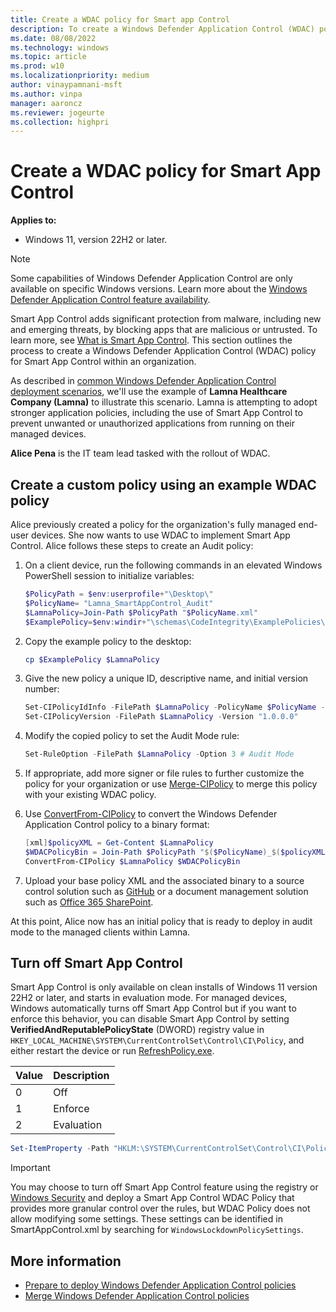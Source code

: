 ```yaml
---
title: Create a WDAC policy for Smart app Control
description: To create a Windows Defender Application Control (WDAC) policy to enforce Smart app Control within your organization, follow this guide.
ms.date: 08/08/2022
ms.technology: windows
ms.topic: article
ms.prod: w10
ms.localizationpriority: medium
author: vinaypamnani-msft
ms.author: vinpa
manager: aaroncz
ms.reviewer: jogeurte
ms.collection: highpri
---
```


# Create a WDAC policy for Smart App Control

**Applies to:**

- Windows 11, version 22H2 or later.

> [!NOTE]
> Some capabilities of Windows Defender Application Control are only available on specific Windows versions. Learn more about the [Windows Defender Application Control feature availability](feature-availability.md).

Smart App Control adds significant protection from malware, including new and emerging threats, by blocking apps that are malicious or untrusted. To learn more, see [What is Smart App Control](https://support.microsoft.com/topic/what-is-smart-app-control-285ea03d-fa88-4d56-882e-6698afdb7003). This section outlines the process to create a Windows Defender Application Control (WDAC) policy for Smart App Control within an organization.

As described in [common Windows Defender Application Control deployment scenarios](types-of-devices.md#an-introduction-to-lamna-healthcare-company), we'll use the example of **Lamna Healthcare Company (Lamna)** to illustrate this scenario. Lamna is attempting to adopt stronger application policies, including the use of Smart App Control to prevent unwanted or unauthorized applications from running on their managed devices.

**Alice Pena** is the IT team lead tasked with the rollout of WDAC.

## Create a custom policy using an example WDAC policy

Alice previously created a policy for the organization's fully managed end-user devices. She now wants to use WDAC to implement Smart App Control. Alice follows these steps to create an Audit policy:

1. On a client device, run the following commands in an elevated Windows PowerShell session to initialize variables:

    ```powershell
    $PolicyPath = $env:userprofile+"\Desktop\"
    $PolicyName= "Lamna_SmartAppControl_Audit"
    $LamnaPolicy=Join-Path $PolicyPath "$PolicyName.xml"
    $ExamplePolicy=$env:windir+"\schemas\CodeIntegrity\ExamplePolicies\SmartAppControl.xml"
    ```

1. Copy the example policy to the desktop:

    ```powershell
    cp $ExamplePolicy $LamnaPolicy
    ```

1. Give the new policy a unique ID, descriptive name, and initial version number:

    ```powershell
    Set-CIPolicyIdInfo -FilePath $LamnaPolicy -PolicyName $PolicyName -ResetPolicyID
    Set-CIPolicyVersion -FilePath $LamnaPolicy -Version "1.0.0.0"
    ```

1. Modify the copied policy to set the Audit Mode rule:

    ```powershell
    Set-RuleOption -FilePath $LamnaPolicy -Option 3 # Audit Mode
    ```

1. If appropriate, add more signer or file rules to further customize the policy for your organization or use [Merge-CIPolicy](/powershell/module/configci/merge-cipolicy) to merge this policy with your existing WDAC policy.

1. Use [ConvertFrom-CIPolicy](/powershell/module/configci/convertfrom-cipolicy) to convert the Windows Defender Application Control policy to a binary format:

    ```powershell
    [xml]$policyXML = Get-Content $LamnaPolicy
    $WDACPolicyBin = Join-Path $PolicyPath "$($PolicyName)_$($policyXML.SiPolicy.PolicyID).cip"
    ConvertFrom-CIPolicy $LamnaPolicy $WDACPolicyBin
    ```

1. Upload your base policy XML and the associated binary to a source control solution such as [GitHub](https://github.com/) or a document management solution such as [Office 365 SharePoint](https://products.office.com/sharepoint/collaboration).

At this point, Alice now has an initial policy that is ready to deploy in audit mode to the managed clients within Lamna.

## Turn off Smart App Control

Smart App Control is only available on clean installs of Windows 11 version 22H2 or later, and starts in evaluation mode. For managed devices, Windows automatically turns off Smart App Control but if you want to enforce this behavior, you can disable Smart App Control by setting **VerifiedAndReputablePolicyState** (DWORD) registry value in `HKEY_LOCAL_MACHINE\SYSTEM\CurrentControlSet\Control\CI\Policy`, and either restart the device or run [RefreshPolicy.exe](https://www.microsoft.com/download/details.aspx?id=102925).

| Value | Description |
|-------|-------------|
| 0     | Off         |
| 1     | Enforce     |
| 2     | Evaluation  |

```powershell
Set-ItemProperty -Path "HKLM:\SYSTEM\CurrentControlSet\Control\CI\Policy" -Name VerifiedAndReputablePolicyState -Value 0 -Type DWORD -Force
```

> [!IMPORTANT]
> You may choose to turn off Smart App Control feature using the registry or [Windows Security](https://support.microsoft.com/windows/device-protection-in-windows-security-afa11526-de57-b1c5-599f-3a4c6a61c5e2) and deploy a Smart App Control WDAC Policy that provides more granular control over the rules, but WDAC Policy does not allow modifying some settings. These settings can be identified in SmartAppControl.xml by searching for `WindowsLockdownPolicySettings`.

## More information

- [Prepare to deploy Windows Defender Application Control policies](windows-defender-application-control-deployment-guide.md)
- [Merge Windows Defender Application Control policies](merge-windows-defender-application-control-policies.md)
